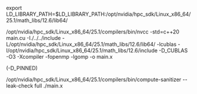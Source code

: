 export LD_LIBRARY_PATH=$LD_LIBRARY_PATH:/opt/nvidia/hpc_sdk/Linux_x86_64/25.1/math_libs/12.6/lib64/

/opt/nvidia/hpc_sdk/Linux_x86_64/25.1/compilers/bin/nvcc -std=c++20 main.cu -I./../../include -L/opt/nvidia/hpc_sdk/Linux_x86_64/25.1/math_libs/12.6/lib64/ -lcublas -I/opt/nvidia/hpc_sdk/Linux_x86_64/25.1/math_libs/12.6/include -D_CUBLAS -O3  -Xcompiler -fopenmp   -lgomp  -o main.x

(-D_PINNED)

/opt/nvidia/hpc_sdk/Linux_x86_64/25.1/compilers/bin/compute-sanitizer --leak-check full ./main.x


